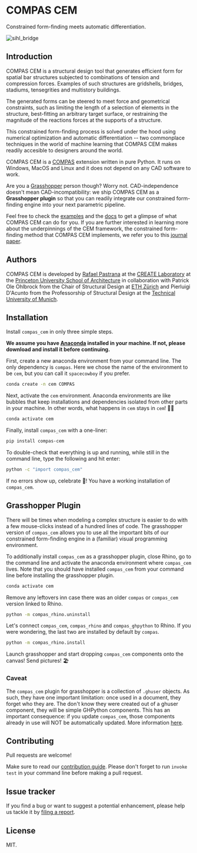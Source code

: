 # COMPAS CEM

Constrained form-finding meets automatic differentiation.

![sihl_bridge](./docs/_images/front_cover.png)

## Introduction

COMPAS CEM is a structural design tool that generates efficient form for spatial bar structures subjected to combinations of tension and compression forces.
Examples of such structures are gridshells, bridges, stadiums, tensegrities and multistory buildings.

The generated forms can be steered to meet force and geometrical constraints, such as limiting the length of a selection of elements in the structure, best-fitting an arbitrary target surface, or restraining the magnitude of the reactions forces at the supports of a structure. 

This constrained form-finding process is solved under the hood using numerical optimization and automatic differentiation -- two commonplace techniques in the world of machine learning that COMPAS CEM makes readily accesible to designers around the world.

COMPAS CEM is a [COMPAS](https://compas.dev) extension written in pure Python. It runs on Windows, MacOS and Linux and it does not depend on any CAD software to work.

Are you a [Grasshopper](https://grasshopper3d.com) person though? Worry not. CAD-independence doesn't mean CAD-incompatibility: we ship COMPAS CEM as a **Grasshopper plugin** so that you can readily integrate our constrained form-finding engine into your next parametric pipeline.

Feel free to check the [examples](https://github.com/arpastrana/compas_cem/tree/master/examples/) and the [docs](https://arpastrana.github.io/compas_cem) to get a glimpse of what COMPAS CEM can do for you.
If you are further interested in learning more about the underpinnings of the CEM framework, the constrained form-finding method that COMPAS CEM implements, we refer you to this [journal paper](https://www.sciencedirect.com/science/article/abs/pii/S0010448519305342).

## Authors

COMPAS CEM is developed by [Rafael Pastrana](https://pastrana.xyz) at the [CREATE Laboratory](https://createlaboratory.org) at the [Princeton University School of Architecture](https://soa.princeton.edu/) in collaboration with Patrick Ole Ohlbrock from the Chair of Structural Design at [ETH Zürich](http://www.schwartz.arch.ethz.ch/) and Pierluigi D'Acunto from the Professorship of Structural Design at the [Technical University of Munich](https://www.tum.de/en/).

## Installation

Install `compas_cem` in only three simple steps.

**We assume you have [Anaconda](https://www.anaconda.com/) installed in your machine. If not, please download and install it before continuing.**

First, create a new anaconda environment from your command line. The only dependency is `compas`.
Here we chose the name of the environment to be `cem`, but you can call it `spacecowboy` if you prefer.

```bash
conda create -n cem COMPAS
```

Next, activate the `cem` environment. Anaconda environments are like bubbles that keep installations and dependencies isolated from other parts in your machine. In other words, what happens in `cem` stays in `cem`! 🕺🏻

```bash
conda activate cem
```

Finally, install `compas_cem` with a one-liner:

```bash
pip install compas-cem
```

To double-check that everything is up and running, while still in the command line, type the following and hit enter:

```bash
python -c "import compas_cem"
```

If no errors show up, celebrate 🎉! You have a working installation of `compas_cem`.

## Grasshopper Plugin

There will be times when modeling a complex structure is easier to do with a few mouse-clicks instead of a hundred lines of code.
The grasshopper version of `compas_cem` allows you to use all the important bits of our constrained form-finding engine in a (familiar) visual programming environment. 

To additionally install `compas_cem` as a grasshopper plugin, close Rhino, go to the command line and activate the anaconda environment where `compas_cem` lives. Note that you should have installed `compas_cem` from your command line before installing the grasshopper plugin. 

```bash
conda activate cem
```

Remove any leftovers inn case there was an older `compas` or ``compas_cem`` version linked to Rhino.

```bash
python -m compas_rhino.uninstall
```

Let's connect ``compas_cem``, ``compas_rhino`` and ``compas_ghpython`` to
Rhino. If you were wondering, the last two are installed by default by ``compas``.

```bash
python -m compas_rhino.install
```

Launch grasshopper and start dropping `compas_cem` components onto the canvas! Send pictures! 🏖 

### Caveat

The `compas_cem` plugin for grasshopper is a collection of `.ghuser` objects. As such, they have one important limitation: once used in a document, they forget who they are. The don't know they were created out of a ghuser component, they will be simple GHPython components. This has an important consequence: if you update `compas_cem`, those components already in use will NOT be automatically updated. More information [here](https://github.com/compas-dev/compas-actions.ghpython_components).

## Contributing

Pull requests are welcome!

Make sure to read our [contribution guide](https://github.com/arpastrana/compas_cem/tree/master/CONTRIBUTING.md).
Please don't forget to run ``invoke test`` in your command line before making a pull request.

## Issue tracker

If you find a bug or want to suggest a potential enhancement,
please help us tackle it by [filing a report](https://github.com/arpastrana/compas_cem/issues).

## License

MIT.
